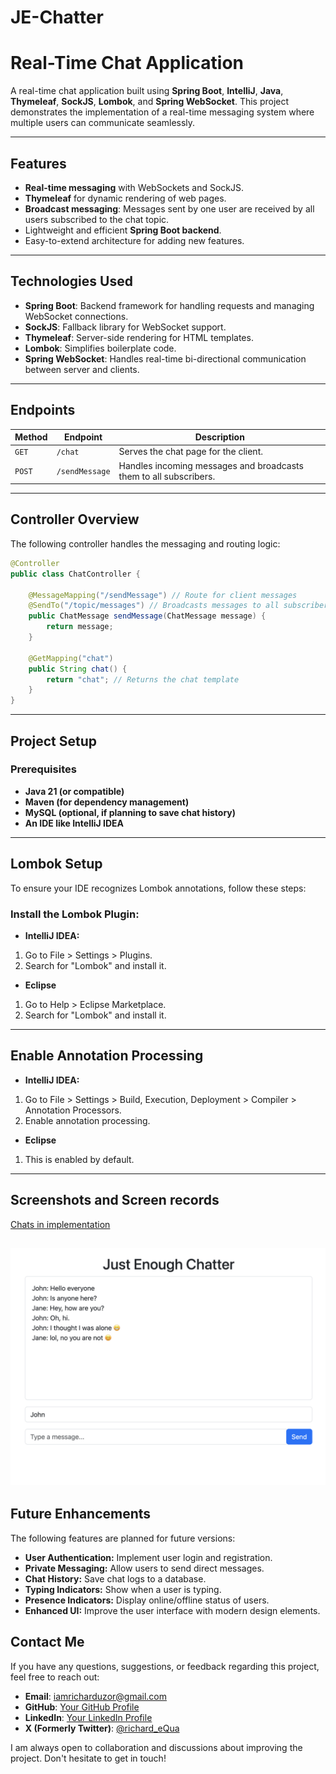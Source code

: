 # JE-Chatter
# Real-Time Chat Application

A real-time chat application built using **Spring Boot**, **IntelliJ**, **Java**, **Thymeleaf**, **SockJS**, **Lombok**, and **Spring WebSocket**. This project demonstrates the implementation of a real-time messaging system where multiple users can communicate seamlessly.

---

## Features

- **Real-time messaging** with WebSockets and SockJS.
- **Thymeleaf** for dynamic rendering of web pages.
- **Broadcast messaging**: Messages sent by one user are received by all users subscribed to the chat topic.
- Lightweight and efficient **Spring Boot backend**.
- Easy-to-extend architecture for adding new features.

---

## Technologies Used

- **Spring Boot**: Backend framework for handling requests and managing WebSocket connections.
- **SockJS**: Fallback library for WebSocket support.
- **Thymeleaf**: Server-side rendering for HTML templates.
- **Lombok**: Simplifies boilerplate code.
- **Spring WebSocket**: Handles real-time bi-directional communication between server and clients.

---

## Endpoints

| Method | Endpoint         | Description                                                        |
|--------|------------------|--------------------------------------------------------------------|
| `GET`  | `/chat`          | Serves the chat page for the client.                              |
| `POST` | `/sendMessage`   | Handles incoming messages and broadcasts them to all subscribers. |

---

## Controller Overview

The following controller handles the messaging and routing logic:

```java
@Controller
public class ChatController {

    @MessageMapping("/sendMessage") // Route for client messages
    @SendTo("/topic/messages") // Broadcasts messages to all subscribers
    public ChatMessage sendMessage(ChatMessage message) {
        return message;
    }

    @GetMapping("chat")
    public String chat() {
        return "chat"; // Returns the chat template
    }
} 
```

---

## Project Setup
### Prerequisites

- **Java 21 (or compatible)**
- **Maven (for dependency management)**
- **MySQL (optional, if planning to save chat history)**
- **An IDE like IntelliJ IDEA**

---
## Lombok Setup
To ensure your IDE recognizes Lombok annotations, follow these steps:
### Install the Lombok Plugin:
- **IntelliJ IDEA:** 
1. Go to File > Settings > Plugins.
2. Search for "Lombok" and install it.
- **Eclipse**
1. Go to Help > Eclipse Marketplace.
2. Search for "Lombok" and install it.

---
## Enable Annotation Processing
- **IntelliJ IDEA:**
1. Go to File > Settings > Build, Execution, Deployment > Compiler > Annotation Processors.
2. Enable annotation processing.
- **Eclipse**
1. This is enabled by default.


---
## Screenshots and Screen records

[Chats in implementation](https://drive.google.com/file/d/1U22MYQpVHJsYoY1g-FYbrNQc-9wJ8xuu/view?usp=drive_link)

![Chats](media/screenshot.png)
---

## Future Enhancements
The following features are planned for future versions:
- **User Authentication:** Implement user login and registration.
- **Private Messaging:** Allow users to send direct messages.
- **Chat History:** Save chat logs to a database.
- **Typing Indicators:** Show when a user is typing.
- **Presence Indicators:** Display online/offline status of users.
- **Enhanced UI:** Improve the user interface with modern design elements.


## Contact Me

If you have any questions, suggestions, or feedback regarding this project, feel free to reach out:

- **Email**: iamricharduzor@gmail.com
- **GitHub**: [Your GitHub Profile](https://github.com/EQua-Dev)
- **LinkedIn**: [Your LinkedIn Profile](https://www.linkedin.com/in/richard-uzor/)
- **X (Formerly Twitter)**: [@richard_eQua](https://x.com/richard_eQua)

I am always open to collaboration and discussions about improving the project. Don't hesitate to get in touch!